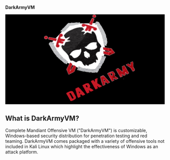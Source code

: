 __DarkArmyVM__

![GitHub Logo](https://github.com/A300bdi/DarkArmyVM/blob/main/Dark_Army-red-f.jpg)

__What is DarkArmyVM?__
---
Complete Mandiant Offensive VM ("DarkArmyVM") is customizable, Windows-based security distribution for penetration testing and red teaming. DarkArmyVM comes packaged with a variety of offensive tools not included in Kali Linux which highlight the effectiveness of Windows as an attack platform.

